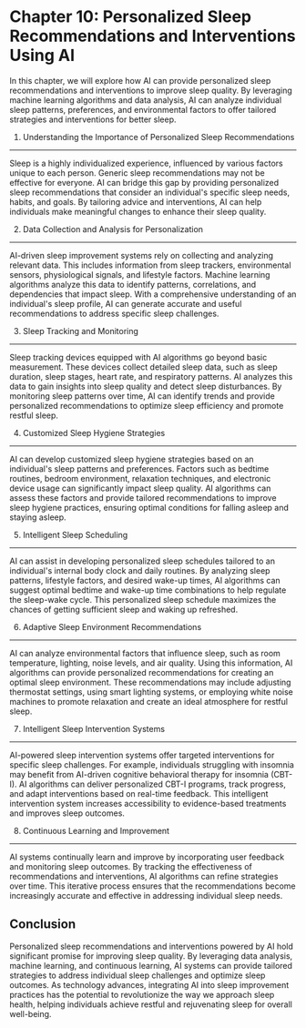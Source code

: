 Chapter 10: Personalized Sleep Recommendations and Interventions Using AI
=========================================================================

In this chapter, we will explore how AI can provide personalized sleep recommendations and interventions to improve sleep quality. By leveraging machine learning algorithms and data analysis, AI can analyze individual sleep patterns, preferences, and environmental factors to offer tailored strategies and interventions for better sleep.

1. Understanding the Importance of Personalized Sleep Recommendations
---------------------------------------------------------------------

Sleep is a highly individualized experience, influenced by various factors unique to each person. Generic sleep recommendations may not be effective for everyone. AI can bridge this gap by providing personalized sleep recommendations that consider an individual's specific sleep needs, habits, and goals. By tailoring advice and interventions, AI can help individuals make meaningful changes to enhance their sleep quality.

2. Data Collection and Analysis for Personalization
---------------------------------------------------

AI-driven sleep improvement systems rely on collecting and analyzing relevant data. This includes information from sleep trackers, environmental sensors, physiological signals, and lifestyle factors. Machine learning algorithms analyze this data to identify patterns, correlations, and dependencies that impact sleep. With a comprehensive understanding of an individual's sleep profile, AI can generate accurate and useful recommendations to address specific sleep challenges.

3. Sleep Tracking and Monitoring
--------------------------------

Sleep tracking devices equipped with AI algorithms go beyond basic measurement. These devices collect detailed sleep data, such as sleep duration, sleep stages, heart rate, and respiratory patterns. AI analyzes this data to gain insights into sleep quality and detect sleep disturbances. By monitoring sleep patterns over time, AI can identify trends and provide personalized recommendations to optimize sleep efficiency and promote restful sleep.

4. Customized Sleep Hygiene Strategies
--------------------------------------

AI can develop customized sleep hygiene strategies based on an individual's sleep patterns and preferences. Factors such as bedtime routines, bedroom environment, relaxation techniques, and electronic device usage can significantly impact sleep quality. AI algorithms can assess these factors and provide tailored recommendations to improve sleep hygiene practices, ensuring optimal conditions for falling asleep and staying asleep.

5. Intelligent Sleep Scheduling
-------------------------------

AI can assist in developing personalized sleep schedules tailored to an individual's internal body clock and daily routines. By analyzing sleep patterns, lifestyle factors, and desired wake-up times, AI algorithms can suggest optimal bedtime and wake-up time combinations to help regulate the sleep-wake cycle. This personalized sleep schedule maximizes the chances of getting sufficient sleep and waking up refreshed.

6. Adaptive Sleep Environment Recommendations
---------------------------------------------

AI can analyze environmental factors that influence sleep, such as room temperature, lighting, noise levels, and air quality. Using this information, AI algorithms can provide personalized recommendations for creating an optimal sleep environment. These recommendations may include adjusting thermostat settings, using smart lighting systems, or employing white noise machines to promote relaxation and create an ideal atmosphere for restful sleep.

7. Intelligent Sleep Intervention Systems
-----------------------------------------

AI-powered sleep intervention systems offer targeted interventions for specific sleep challenges. For example, individuals struggling with insomnia may benefit from AI-driven cognitive behavioral therapy for insomnia (CBT-I). AI algorithms can deliver personalized CBT-I programs, track progress, and adapt interventions based on real-time feedback. This intelligent intervention system increases accessibility to evidence-based treatments and improves sleep outcomes.

8. Continuous Learning and Improvement
--------------------------------------

AI systems continually learn and improve by incorporating user feedback and monitoring sleep outcomes. By tracking the effectiveness of recommendations and interventions, AI algorithms can refine strategies over time. This iterative process ensures that the recommendations become increasingly accurate and effective in addressing individual sleep needs.

Conclusion
----------

Personalized sleep recommendations and interventions powered by AI hold significant promise for improving sleep quality. By leveraging data analysis, machine learning, and continuous learning, AI systems can provide tailored strategies to address individual sleep challenges and optimize sleep outcomes. As technology advances, integrating AI into sleep improvement practices has the potential to revolutionize the way we approach sleep health, helping individuals achieve restful and rejuvenating sleep for overall well-being.
